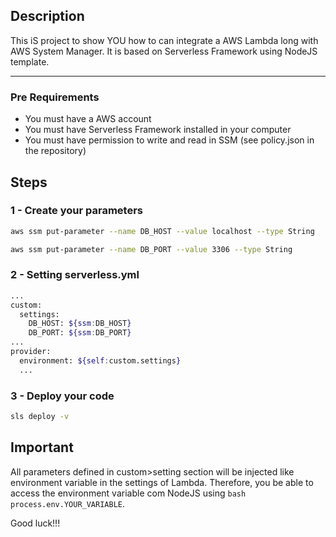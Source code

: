 ## Description
This iS project to show YOU how to can integrate a AWS Lambda long with AWS System Manager. It is based on Serverless Framework using NodeJS template.

---

### Pre Requirements
- You must have a AWS account
- You must have Serverless Framework installed in your computer
- You must have permission to write and read in SSM (see policy.json in the repository)


## Steps
### 1 - Create your parameters
```bash
aws ssm put-parameter --name DB_HOST --value localhost --type String
```
```bash
aws ssm put-parameter --name DB_PORT --value 3306 --type String
```

### 2 - Setting serverless.yml
```bash
...
custom:
  settings:
    DB_HOST: ${ssm:DB_HOST}
    DB_PORT: ${ssm:DB_PORT}
...    
provider:
  environment: ${self:custom.settings}
  ...
```  
### 3 - Deploy your code
```bash
sls deploy -v
```

## Important
All parameters defined in custom>setting section will be injected like environment variable in the settings of Lambda. Therefore, you be able to access the environment variable com NodeJS using ```bash process.env.YOUR_VARIABLE```.

Good luck!!!
